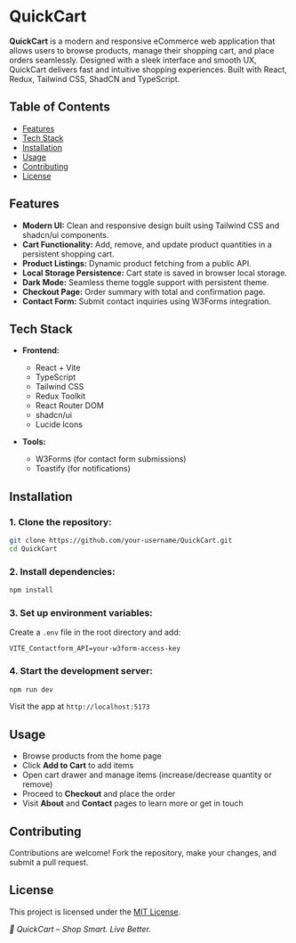 # QuickCart

**QuickCart** is a modern and responsive eCommerce web application that allows users to browse products, manage their shopping cart, and place orders seamlessly. Designed with a sleek interface and smooth UX, QuickCart delivers fast and intuitive shopping experiences. Built with React, Redux, Tailwind CSS, ShadCN and TypeScript.

## Table of Contents

* [Features](#features)
* [Tech Stack](#tech-stack)
* [Installation](#installation)
* [Usage](#usage)
* [Contributing](#contributing)
* [License](#license)

## Features

* **Modern UI:** Clean and responsive design built using Tailwind CSS and shadcn/ui components.
* **Cart Functionality:** Add, remove, and update product quantities in a persistent shopping cart.
* **Product Listings:** Dynamic product fetching from a public API.
* **Local Storage Persistence:** Cart state is saved in browser local storage.
* **Dark Mode:** Seamless theme toggle support with persistent theme.
* **Checkout Page:** Order summary with total and confirmation page.
* **Contact Form:** Submit contact inquiries using W3Forms integration.

## Tech Stack

* **Frontend:**

  * React + Vite
  * TypeScript
  * Tailwind CSS
  * Redux Toolkit
  * React Router DOM
  * shadcn/ui
  * Lucide Icons

* **Tools:**

  * W3Forms (for contact form submissions)
  * Toastify (for notifications)

## Installation

### 1. Clone the repository:

```bash
git clone https://github.com/your-username/QuickCart.git
cd QuickCart
```

### 2. Install dependencies:

```bash
npm install
```

### 3. Set up environment variables:

Create a `.env` file in the root directory and add:

```env
VITE_Contactform_API=your-w3form-access-key
```


### 4. Start the development server:

```bash
npm run dev
```

Visit the app at `http://localhost:5173`

## Usage

* Browse products from the home page
* Click **Add to Cart** to add items
* Open cart drawer and manage items (increase/decrease quantity or remove)
* Proceed to **Checkout** and place the order
* Visit **About** and **Contact** pages to learn more or get in touch

## Contributing

Contributions are welcome! Fork the repository, make your changes, and submit a pull request.

## License

This project is licensed under the [MIT License](LICENSE).

*🛒 QuickCart – Shop Smart. Live Better.*

